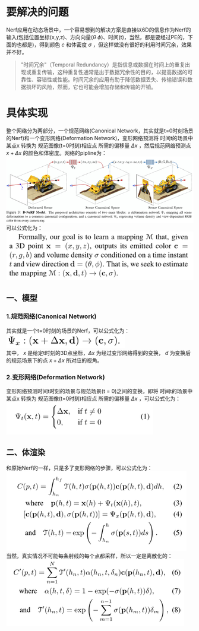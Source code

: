 # 要解决的问题
Nerf应用在动态场景中，一个容易想到的解决方案是直接以6D的信息作为Nerf的输入(包括位置坐标(x,y,z)、方向向量($\theta$ $\phi$)、时间(t)，当然，都是要经过PE的，下面的也都是)，得到颜色 $c$ 和体密度 $\sigma$ ，但这样做没有很好的利用时间冗余，效果并不好。
> "时间冗余"（Temporal Redundancy）是指信息或数据在时间上的重复出现或重复传输，这种重复性通常是出于数据冗余性的目的，以提高数据的可靠性、容错性或性能。时间冗余的应用有助于降低数据丢失、传输错误和数据损坏的风险，然而，它也可能会增加存储和传输的开销。  

# 具体实现
整个网络分为两部分，一个规范网络(Canonical Network，其实就是t=0时刻场景的Nerf)和一个变形网络(Deformation Network)，变形网络预测将 时间t的场景中某点x 转换为 规范图像(t=0时刻)相应点 所需的偏移量 $\Delta x$ ，然后规范网络预测点 $x + \Delta x$ 的颜色和体密度。网络的pipline为：  
![pipline](https://github.com/gjgjgjfff/Nerf_Learn/blob/main/img/D-Nerf/pipline.png)  
可以公式化为：  
![mapping](https://github.com/gjgjgjfff/Nerf_Learn/blob/main/img/D-Nerf/mapping.png)  
## 一、模型
### 1.规范网络(Canonical Network)
其实就是一个t=0时刻的场景的Nerf，可以公式化为：  
![Canonical-Network](https://github.com/gjgjgjfff/Nerf_Learn/blob/main/img/D-Nerf/Canonical-Network.png)  
其中， $x$ 是给定t时刻的3D点坐标，$\Delta x$ 为经过变形网络得到的变换， $d$ 为变换后的规范场景下的点 $x + \Delta x$ 所对应的视角。
### 2.变形网络(Deformation Network)
变形网络预测时间t时刻的场景与规范场景(t = 0)之间的变换，即将 时间t的场景中某点x 转换为 规范图像(t=0时刻)相应点 所需的偏移量 $\Delta x$ ，可以公式化为：  
![Deformation-Network](https://github.com/gjgjgjfff/Nerf_Learn/blob/main/img/D-Nerf/Deformation-Network.png)  
## 二、体渲染
和原始Nerf的一样，只是多了变形网络的步骤，可以公式化为：  
![Volume-Rending](https://github.com/gjgjgjfff/Nerf_Learn/blob/main/img/D-Nerf/Volume-Rending.png)  
当然，真实情况不可能每条射线的每个点都采样，所以一定是离散化的：  
![Volume-Rending-discrete](https://github.com/gjgjgjfff/Nerf_Learn/blob/main/img/D-Nerf/Volume-Rending-discrete.png)  
